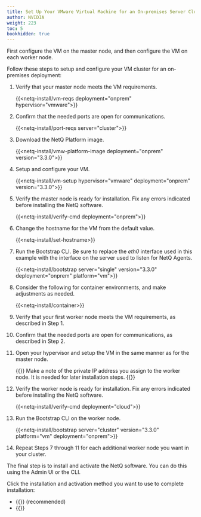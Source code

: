 ```yaml
---
title: Set Up Your VMware Virtual Machine for an On-premises Server Cluster
author: NVIDIA
weight: 223
toc: 5
bookhidden: true
---
```

First configure the VM on the master node, and then configure the VM on each worker node.

Follow these steps to setup and configure your VM cluster for an on-premises deployment:

1. Verify that your master node meets the VM requirements.

    {{<netq-install/vm-reqs deployment="onprem" hypervisor="vmware">}}

2. Confirm that the needed ports are open for communications.

    {{<netq-install/port-reqs server="cluster">}}

3. Download the NetQ Platform image.

    {{<netq-install/vmw-platform-image deployment="onprem" version="3.3.0">}}

4. Setup and configure your VM.

    {{<netq-install/vm-setup hypervisor="vmware" deployment="onprem" version="3.3.0">}}

5. Verify the master node is ready for installation. Fix any errors indicated before installing the NetQ software.

    {{<netq-install/verify-cmd deployment="onprem">}}

6. Change the hostname for the VM from the default value.

    {{<netq-install/set-hostname>}}

7. Run the Bootstrap CLI. Be sure to replace the *eth0* interface used in this example with the interface on the server used to listen for NetQ Agents.

    {{<netq-install/bootstrap server="single" version="3.3.0" deployment="onprem" platform="vm">}}

8. Consider the following for container environments, and make adjustments as needed.

    {{<netq-install/container>}}

9. Verify that your first worker node meets the VM requirements, as described in Step 1.

10. Confirm that the needed ports are open for communications, as described in Step 2.

11. Open your hypervisor and setup the VM in the same manner as for the master node.

    {{<notice note>}}
Make a note of the private IP address you assign to the worker node. It is needed for later installation steps.
    {{</notice>}}

12. Verify the worker node is ready for installation. Fix any errors indicated before installing the NetQ software.

    {{<netq-install/verify-cmd deployment="cloud">}}

13. Run the Bootstrap CLI on the worker node.

    {{<netq-install/bootstrap server="cluster" version="3.3.0" platform="vm" deployment="onprem">}}

14. Repeat Steps 7 through 11 for each additional worker node you want in your cluster.

The final step is to install and activate the NetQ software. You can do this using the Admin UI or the CLI.

Click the installation and activation method you want to use to complete installation:

- {{<link title="Install NetQ Using the Admin UI" text="Use the Admin UI">}} (recommended)
- {{<link title="Install NetQ Using the CLI" text="Use the CLI">}}
